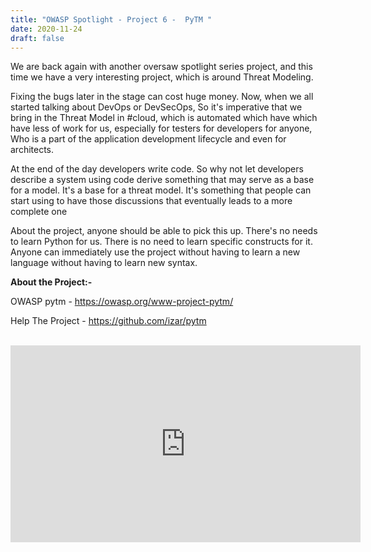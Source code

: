 ```yaml
---
title: "OWASP Spotlight - Project 6 -  PyTM "
date: 2020-11-24
draft: false
---
```



We are back again with another oversaw spotlight series project, and this time we have a very interesting project, which is around Threat Modeling.

Fixing the bugs later in the stage can cost huge money. Now, when we all started talking about DevOps or DevSecOps, So it's imperative that we bring in the Threat Model in  #cloud, which is automated which have which have less of work for us, especially for testers for developers for anyone, Who is a part of the application development lifecycle and even for architects. 

At the end of the day developers write code. So why not let developers describe a system using code derive something that may serve as a base for a model. It's a base for a threat model. It's something that people can start using to have those discussions that eventually leads to a more complete one

About the project, anyone should be able to pick this up. There's no needs to learn Python for us. There is no need to learn specific constructs for it. Anyone can immediately use the project without having to learn a new language without having to learn new syntax.

**About the Project:-**

OWASP pytm - https://owasp.org/www-project-pytm/

Help The Project - https://github.com/izar/pytm

<br>

<iframe width="560" height="315" src="https://www.youtube.com/embed/oTqkPaEbTnE" frameborder="0" allow="accelerometer; autoplay; clipboard-write; encrypted-media; gyroscope; picture-in-picture" allowfullscreen></iframe>

</br>